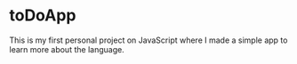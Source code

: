 # toDoApp
This is my first personal project on JavaScript where I made a simple app to learn more about the language.
